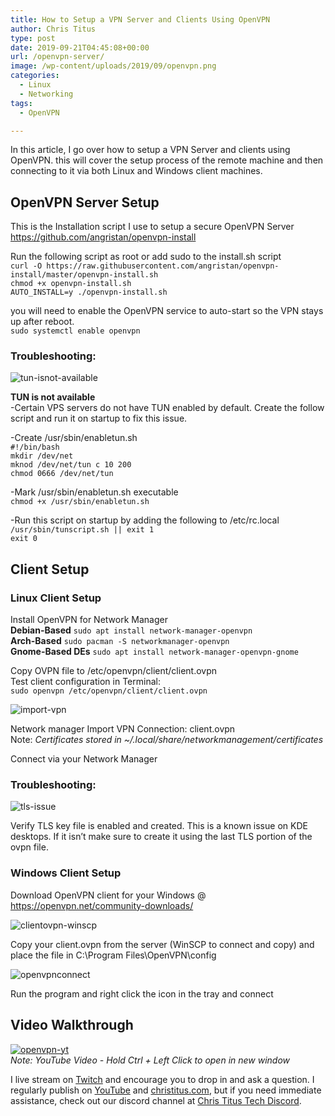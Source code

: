 ```yaml
---
title: How to Setup a VPN Server and Clients Using OpenVPN
author: Chris Titus
type: post
date: 2019-09-21T04:45:08+00:00
url: /openvpn-server/
image: /wp-content/uploads/2019/09/openvpn.png
categories:
  - Linux
  - Networking
tags:
  - OpenVPN

---
```

In this article, I go over how to setup a VPN Server and clients using OpenVPN. this will cover the setup process of the remote machine and then connecting to it via both Linux and Windows client machines. <!--more-->

## OpenVPN Server Setup

This is the Installation script I use to setup a secure OpenVPN Server  
<https://github.com/angristan/openvpn-install>

Run the following script as root or add sudo to the install.sh script  
`curl -O https://raw.githubusercontent.com/angristan/openvpn-install/master/openvpn-install.sh`  
 `chmod +x openvpn-install.sh`  
`AUTO_INSTALL=y ./openvpn-install.sh`

you will need to enable the OpenVPN service to auto-start so the VPN stays up after reboot.  
`sudo systemctl enable openvpn`

### Troubleshooting:

![tun-isnot-available](/wp-content/uploads/2019/09/tun-isnot-available.png) 

**TUN is not available**  
-Certain VPS servers do not have TUN enabled by default. Create the follow script and run it on startup to fix this issue.

-Create /usr/sbin/enabletun.sh  
`#!/bin/bash`   
`mkdir /dev/net`   
`mknod /dev/net/tun c 10 200`   
`chmod 0666 /dev/net/tun`

-Mark /usr/sbin/enabletun.sh executable  
`chmod +x /usr/sbin/enabletun.sh`

-Run this script on startup by adding the following to /etc/rc.local  
`/usr/sbin/tunscript.sh || exit 1`  
`exit 0`

## Client Setup

### Linux Client Setup

Install OpenVPN for Network Manager  
**Debian-Based** `sudo apt install network-manager-openvpn`  
**Arch-Based** `sudo pacman -S networkmanager-openvpn`  
**Gnome-Based DEs** `sudo apt install network-manager-openvpn-gnome`

Copy OVPN file to /etc/openvpn/client/client.ovpn  
Test client configuration in Terminal:  
`sudo openvpn /etc/openvpn/client/client.ovpn`

![import-vpn](/wp-content/uploads/2019/09/import-vpn.png) 

Network manager Import VPN Connection: client.ovpn  
Note: _Certificates stored in ~/.local/share/networkmanagement/certificates_

Connect via your Network Manager

### Troubleshooting:

![tls-issue](/wp-content/uploads/2019/09/tls-issue.png) 

Verify TLS key file is enabled and created. This is a known issue on KDE desktops. If it isn&#8217;t make sure to create it using the last TLS portion of the ovpn file.

### Windows Client Setup

Download OpenVPN client for your Windows @ https://openvpn.net/community-downloads/

![clientovpn-winscp](/wp-content/uploads/2019/09/clientovpn-winscp.png?fit=1024%2C451&ssl=1) 

Copy your client.ovpn from the server (WinSCP to connect and copy) and place the file in C:\Program Files\OpenVPN\config

![openvpnconnect](/wp-content/uploads/2019/09/openvpnconnect.jpg) 

Run the program and right click the icon in the tray and connect

## Video Walkthrough

[![openvpn-yt](https://img.youtube.com/vi/CBJMl9MILbg/0.jpg)](https://www.youtube.com/watch?v=CBJMl9MILbg)  
_Note: YouTube Video - Hold Ctrl + Left Click to open in new window_

I live stream on [Twitch][1] and encourage you to drop in and ask a question. I regularly publish on [YouTube][2] and [christitus.com][3], but if you need immediate assistance, check out our discord channel at [Chris Titus Tech Discord][4].

 [1]: https://twitch.tv/christitustech
 [2]: https://www.youtube.com/c/ChrisTitusTech
 [3]: https://www.christitus.com/
 [4]: https://www.christitus.com/discord

